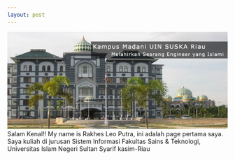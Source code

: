 ```yaml
---
layout: post
---
```

<img src="/images/fulls/07.jpg" class="fit image"> 
Salam Kenal!!
My name is Rakhes Leo Putra, ini adalah page pertama saya. Saya kuliah di jurusan Sistem Informasi Fakultas Sains & Teknologi, Universitas Islam Negeri Sultan Syarif kasim-Riau
